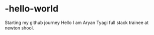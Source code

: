 # -hello-world
Starting my github journey
Hello I am Aryan Tyagi full stack trainee at newton shool.
